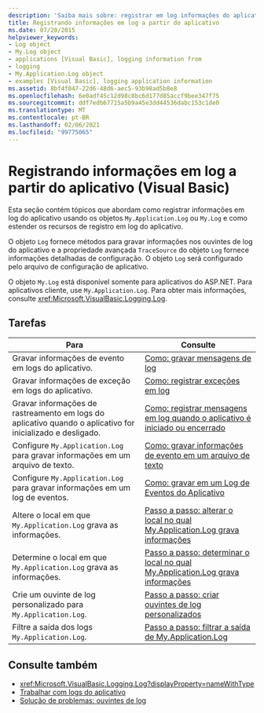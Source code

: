 ```yaml
---
description: 'Saiba mais sobre: registrar em log informações do aplicativo (Visual Basic)'
title: Registrando informações em log a partir do aplicativo
ms.date: 07/20/2015
helpviewer_keywords:
- Log object
- My.Log object
- applications [Visual Basic], logging information from
- logging
- My.Application.Log object
- examples [Visual Basic], logging application information
ms.assetid: 8bf4f047-22d6-48d6-aec5-93b98ad5b8e8
ms.openlocfilehash: 6e0adf45c12d98c8bc6d177d85accf9bee347f75
ms.sourcegitcommit: ddf7edb67715a5b9a45e3dd44536dabc153c1de0
ms.translationtype: MT
ms.contentlocale: pt-BR
ms.lasthandoff: 02/06/2021
ms.locfileid: "99775065"
---
```

# <a name="logging-information-from-the-application-visual-basic"></a>Registrando informações em log a partir do aplicativo (Visual Basic)

Esta seção contém tópicos que abordam como registrar informações em log do aplicativo usando os objetos `My.Application.Log` ou `My.Log` e como estender os recursos de registro em log do aplicativo.  
  
 O objeto `Log` fornece métodos para gravar informações nos ouvintes de log do aplicativo e a propriedade avançada `TraceSource` do objeto `Log` fornece informações detalhadas de configuração. O objeto `Log` será configurado pelo arquivo de configuração de aplicativo.  
  
 O objeto `My.Log` está disponível somente para aplicativos do ASP.NET. Para aplicativos cliente, use `My.Application.Log`. Para obter mais informações, consulte <xref:Microsoft.VisualBasic.Logging.Log>.  
  
## <a name="tasks"></a>Tarefas  
  
|Para|Consulte|  
|--------|---------|  
|Gravar informações de evento em logs do aplicativo.|[Como: gravar mensagens de log](how-to-write-log-messages.md)|  
|Gravar informações de exceção em logs do aplicativo.|[Como: registrar exceções em log](how-to-log-exceptions.md)|  
|Gravar informações de rastreamento em logs do aplicativo quando o aplicativo for inicializado e desligado.|[Como: registrar mensagens em log quando o aplicativo é iniciado ou encerrado](how-to-log-messages-when-the-application-starts-or-shuts-down.md)|  
|Configure `My.Application.Log` para gravar informações em um arquivo de texto.|[Como: gravar informações de evento em um arquivo de texto](how-to-write-event-information-to-a-text-file.md)|  
|Configure `My.Application.Log` para gravar informações em um log de eventos.|[Como: gravar em um Log de Eventos do Aplicativo](how-to-write-to-an-application-event-log.md)|  
|Altere o local em que `My.Application.Log` grava as informações.|[Passo a passo: alterar o local no qual My.Application.Log grava informações](walkthrough-changing-where-my-application-log-writes-information.md)|  
|Determine o local em que `My.Application.Log` grava as informações.|[Passo a passo: determinar o local no qual My.Application.Log grava informações](walkthrough-determining-where-my-application-log-writes-information.md)|  
|Crie um ouvinte de log personalizado para `My.Application.Log`.|[Passo a passo: criar ouvintes de log personalizados](walkthrough-creating-custom-log-listeners.md)|  
|Filtre a saída dos logs `My.Application.Log`.|[Passo a passo: filtrar a saída de My.Application.Log](walkthrough-filtering-my-application-log-output.md)|  
  
## <a name="see-also"></a>Consulte também

- <xref:Microsoft.VisualBasic.Logging.Log?displayProperty=nameWithType>
- [Trabalhar com logs do aplicativo](working-with-application-logs.md)
- [Solução de problemas: ouvintes de log](troubleshooting-log-listeners.md)
